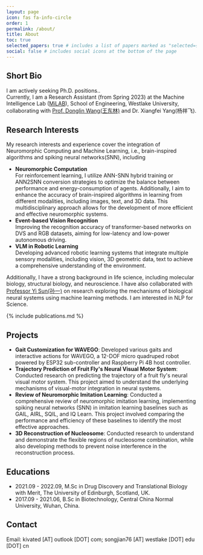 ```yaml
---
layout: page
icon: fas fa-info-circle
order: 1
permalink: /about/
title: About
toc: true
selected_papers: true # includes a list of papers marked as "selected={true}"
social: false # includes social icons at the bottom of the page
---
```


## <i class="fa-regular fa-face-laugh-wink"></i> Short Bio
<!-- I am actively seeking Ph.D. positions for the Fall 2025 intake.<br> -->
I am actively seeking Ph.D. positions..<br>
Currently, I am a Research Assistant (from Spring 2023) at the Machine Intelligence Lab ([MiLAB](https://milab.westlake.edu.cn/index.html)), School of Engineering, Westlake University, collaborating with [Prof. Donglin Wang(王东林)](https://scholar.google.ca/citations?user=-fo6wdwAAAAJ&hl) and Dr. Xiangfei Yang(杨祥飞).
## <i class="fa-brands fa-gripfire"></i> Research Interests
My research interests and experience cover the integration of Neuromorphic Computing and Machine Learning, i.e., brain-inspired algorithms and spiking neural networks(SNN), including
- **Neuromorphic Computation**<br>
For reinforcement learning, I utilize ANN-SNN hybrid training or ANN2SNN conversion strategies to optimize the balance between performance and energy-consumption of agents. Additionally, I aim to enhance the accuracy of brain-inspired algorithms in learning from different modalities, including images, text, and 3D data. This multidisciplinary approach allows for the development of more efficient and effective neuromorphic systems.
- **Event-based Vision Recognition**<br>
Improving the recognition accuracy of transformer-based networks on DVS and RGB datasets, aiming for low-latency and low-power autonomous driving.
- **VLM in Robotic Learning**<br>
Developing advanced robotic learning systems that integrate multiple sensory modalities, including vision, 3D geometric data, text to achieve a comprehensive understanding of the environment.

Additionally, I have a strong background in life science, including molecular biology, structural biology, and neuroscience. I have also collaborated with [Professor Yi Sun(孙一)](https://scholar.google.com/citations?user=MGaoXkwAAAAJ&hl) on research exploring the mechanisms of biological neural systems using machine learning methods. I am interested in NLP for Science.

{% include publications.md %}

<!-- 
## <i class="fa-solid fa-scroll"></i> Publications

- [Adaptive Spiking TD3+BC for Offline-To-Online Spiking Reinforcement Learning](https://ieeexplore.ieee.org/abstract/document/10650965)

<img src="assets/img/paper/AdaSpike.png" alt="AdaSpike project image" style="zoom: 10%;"/><br>
Xiangefei Yang, **Jian Song**, Xuetao Zhang, Donglin Wang<br>
2024 International Joint Conference on Neural Networks (IJCNN), Yokohama, Japan.<br>

- [Calibrating the Converted Spiking Reinforcement Learning](https://link.springer.com/chapter/10.1007/978-981-97-5581-3_34)<br> 
**Jian Song**, Xiangefei Yang, Xuetao Zhang, Donglin Wang<br>
2024 International Conference on Intelligent Computing(ICIC), Tianjin, China.<br>

- [Beyond Timesteps: A Novel Activation-wise Membrane Potential Propagation Mechanism for Spiking Neural Networks in 3D cloud](https://arxiv.org/abs/2502.12791)<br>
**Jian Song**, Boxuan Zheng, Xiangfei Yang, Donglin Wang<br>
Under Review<br>
-->
## <i class="fa-solid fa-clipboard-list"></i> Projects
- **Gait Customization for WAVEGO**: Developed various gaits and interactive actions for WAVEGO, a 12-DOF micro quadruped robot powered by ESP32 sub-controller and Raspberry Pi 4B host controller. 
- **Trajectory Prediction of Fruit Fly's Neural Visual Motor System**: Conducted research on predicting the trajectory of a fruit fly's neural visual motor system. This project aimed to understand the underlying mechanisms of visual-motor integration in neural systems.
- **Review of Neuromorphic Imitation Learning**: Conducted a comprehensive review of neuromorphic imitation learning, implementing spiking neural networks (SNN) in imitation learning baselines such as GAIL, AIRL, SQIL, and IQ Learn. This project involved comparing the performance and efficiency of these baselines to identify the most effective approaches.
- **3D Reconstruction of Nucleosome**: Conducted research to understand and demonstrate the flexible regions of nucleosome combination, while also developing methods to prevent noise interference in the reconstruction process.

## <i class="fa-solid fa-book"></i> Educations
- 2021.09 - 2022.09, M.Sc in Drug Discovery and Translational Biology with Merit, The University of Edinburgh, Scotland, UK.
- 2017.09 - 2021.06, B.Sc in Biotechnology, Central China Normal University, Wuhan, China.

## <i class="fa-solid fa-inbox"></i> Contact
Email: kivated [AT] outlook [DOT] com; songjian76 [AT] westlake [DOT] edu [DOT] cn


